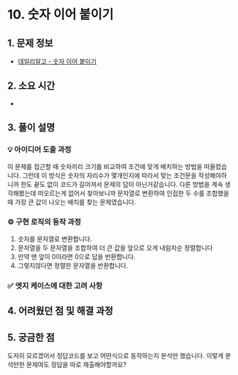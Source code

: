 # 10. 숫자 이어 붙이기

## 1. 문제 정보
- [데일리알고 - 숫자 이어 붙이기](https://dailyalgo.kr/ko/problems/192)

## 2. 소요 시간
- 

## 3. 풀이 설명
### 💡 아이디어 도출 과정

이 문제를 접근할 때 숫자끼리 크기를 비교하여 조건에 맞게 배치하는 방법을 떠올렸습니다.
그런데 이 방식은 숫자의 자리수가 몇개인지에 따라서 맞는 조건문을 작성해야하니까
한도 끝도 없이 코드가 길어져서 문제의 답이 아닌거같습니다.
다른 방법을 계속 생각해봤는데 떠오르는게 없어서 찾아보니까 문자열로 변환하여 
인접한 두 수를 조합했을 때 가장 큰 값이 나오는 배치를 찾는 문제였습니다.



### ⚙️ 구현 로직의 동작 과정

1. 숫자를 문자열로 변환합니다.
2. 문자열을 두 문자열을 조합하여 더 큰 값을 앞으로 오게 내림차순 정렬합니다
3. 만약 맨 앞이 0이라면 0으로 답을 반환합니다.
4. 그렇지않다면 정렬한 문자열을 반환합니다.


### ✅ 엣지 케이스에 대한 고려 사항

## 4. 어려웠던 점 및 해결 과정

## 5. 궁금한 점

도저히 모르겠어서 정답코드를 보고 어떤식으로 동작하는지 분석만 했습니다. 이렇게 분석만한 문제여도 정답을 따로 제출해야할까요?